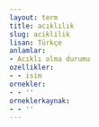 ```yaml
---
layout: term
title: acıklılık
slug: aciklilik
lisan: Türkçe
anlamlar:
- Acıklı olma durumu
ozellikler:
- - isim
ornekler:
- - ''
orneklerkaynak:
- - ''
---
```

